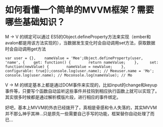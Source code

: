 # 如何看懂一个简单的MVVM框架？需要哪些基础知识？

M -> V 的绑定可以通过 ES5的Object.defineProperty方法来实现（ember和avalon都是用该方法实现的），当数据发生变化时会自动调用set方法，获取数据时会自动调用get方法  

<div>

    var user = {},    nameValue = 'Mee';Object.defineProperty(user, 'name', {    get: function() {        return nameValue;    },     set: function(newValue) {        nameValue = newValue;    },    configurable: true});console.log(user.name); // Meeuser.name = 'Mo'; console.log(user.name); // Moconsole.log(nameValue); // Mo

</div>

V -> M 的绑定基本上都是通过DOM事件来实现的，比如input的change和keyup事件等，只要写个函数自动监听这些事件并挂钩到相应执行函数上就可以实现了。其实很多时候都是通过解析模版片段，进行相应的事件绑定。  

好吧，基本上MVVM的外衣已经拨开了，真相是骨感和令人失落的，其实MVVM并不那么神乎其神...只是原先一些需要自己手写的功能，框架替你自动处理了而已...
